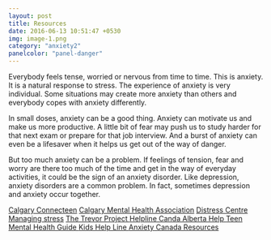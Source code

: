 ```yaml
---
layout: post
title: Resources
date: 2016-06-13 10:51:47 +0530
img: image-1.png
category: "anxiety2"
panelcolor: "panel-danger"
---
```

Everybody feels tense, worried or nervous from time to time. This is anxiety. It is a natural response to stress. The experience of anxiety is very individual. Some situations may create more anxiety than others and everybody copes with anxiety differently.

In small doses, anxiety can be a good thing. Anxiety can motivate us and make us more productive. A little bit of fear may push us to study harder for that next exam or prepare for that job interview. And a burst of anxiety can even be a lifesaver when it helps us get out of the way of danger.

But too much anxiety can be a problem. If feelings of tension, fear and worry are there too much of the time and get in the way of everyday activities, it could be the sign of an anxiety disorder. Like depression, anxiety disorders are a common problem. In fact, sometimes depression and anxiety occur together.

<style>
.btn {
margin-top: 5px;
}
</style>

<a href="https://calgaryconnecteen.com/" class="btn btn-primary">Calgary Connecteen</a>
<a href="http://cmha.calgary.ab.ca/" class="btn btn-success">Calgary Mental Health Association</a>
<a href="https://www.distresscentre.com/" class="btn btn-info">Distress Centre</a>
<a href=" https://students.ubc.ca/health/health-topics/stress-anxiety" class = "btn btn-success"> Managing stress</a>
<a href="https://www.anxietycanada.com/" class = "btn btn-warning"> The Trevor Project </a>
<a href="http://www.ccdus.ca/Eng/Pages/Addictions-Treatment-Helplines-Canada.aspx" class = "btn btn-danger"> Helpline Canda </a>
<a href="https://www.alberta.ca/bullying-find-supports.aspx" class = "btn btn-primary"> Alberta Help </a>
<a href= "http://teenmentalhealth.org" class = "btn btn-danger"> Teen Mental Health Guide </a>
<a href = "https://kidshelpline.com.au/teens/issues/coping-with-loneliness" class = "btn btn-info"> Kids Help Line  </a>
<a href = "https://www.anxietycanada.com/contact" class = "btn btn-success"> Anxiety Canada Resources</a>













